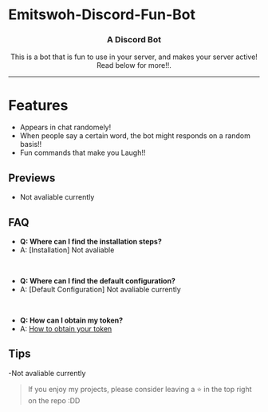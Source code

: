 # Emitswoh-Discord-Fun-Bot

<h3 align="center">A Discord Bot</h3>

<p align="center">This is a bot that is fun to use in your server, and makes your server active! Read below for more!!.</p>

---

# Features
- Appears in chat randomely!
- When people say a certain word, the bot might responds on a random basis!!
- Fun commands that make you Laugh!!


## Previews
- Not avaliable currently

## FAQ
- **Q: Where can I find the installation steps?**
- A: [Installation] Not avaliable 

<br />

- **Q: Where can I find the default configuration?**
- A: [Default Configuration] Not avaliable currently

<br />

- **Q: How can I obtain my token?**
- A: [How to obtain your token](https://www.youtube.com/watch?v=rawcwqFJCCE)



## Tips
-Not avaliable currently

> If you enjoy my projects, please consider leaving a :star: in the top right on the repo :DD
